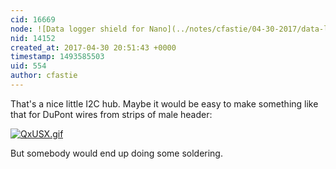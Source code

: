 ```yaml
---
cid: 16669
node: ![Data logger shield for Nano](../notes/cfastie/04-30-2017/data-logger-shield-for-nano)
nid: 14152
created_at: 2017-04-30 20:51:43 +0000
timestamp: 1493585503
uid: 554
author: cfastie
---
```


That's a nice little I2C hub. Maybe it would be easy to make something like that for DuPont wires from strips of male header:

[![QxUSX.gif](https://publiclab.org/system/images/photos/000/020/286/medium/QxUSX.gif)](https://publiclab.org/system/images/photos/000/020/286/original/QxUSX.gif)

But somebody would end up doing some soldering.
